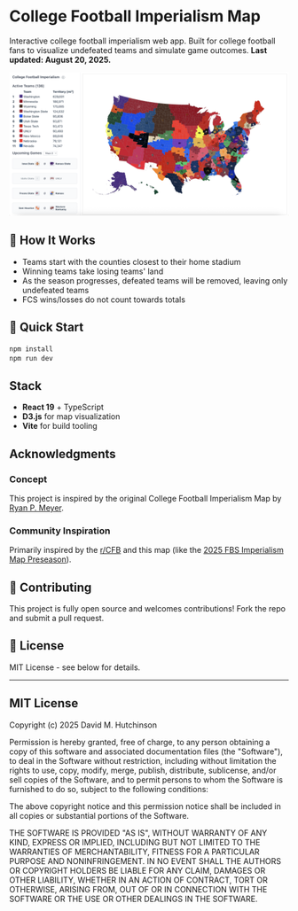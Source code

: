 # College Football Imperialism Map

Interactive college football imperialism web app. Built for college football fans to visualize undefeated teams and simulate game outcomes. **Last updated: August 20, 2025.**

![CFB Imperialism Map](public/images/CFB-Imperialism.png)

## 🏈 How It Works

- Teams start with the counties closest to their home stadium
- Winning teams take losing teams' land
- As the season progresses, defeated teams will be removed, leaving only undefeated teams
- FCS wins/losses do not count towards totals

## 🚀 Quick Start

```bash
npm install
npm run dev
```

## Stack

- **React 19** + TypeScript
- **D3.js** for map visualization
- **Vite** for build tooling

## Acknowledgments

### Concept
This project is inspired by the original College Football Imperialism Map by [Ryan P. Meyer](https://github.com/ryanpmeyer/CFBImperialism).

### Community Inspiration
Primarily inspired by the [r/CFB](https://www.reddit.com/r/CFB/) and this map (like the [2025 FBS Imperialism Map Preseason](https://imgur.com/a/2025-fbs-imperialism-map-preseason-zTlcklk)).

## 🤝 Contributing

This project is fully open source and welcomes contributions! Fork the repo and submit a pull request.

## 📄 License

MIT License - see below for details.

---

## MIT License

Copyright (c) 2025 David M. Hutchinson

Permission is hereby granted, free of charge, to any person obtaining a copy
of this software and associated documentation files (the "Software"), to deal
in the Software without restriction, including without limitation the rights
to use, copy, modify, merge, publish, distribute, sublicense, and/or sell
copies of the Software, and to permit persons to whom the Software is
furnished to do so, subject to the following conditions:

The above copyright notice and this permission notice shall be included in all
copies or substantial portions of the Software.

THE SOFTWARE IS PROVIDED "AS IS", WITHOUT WARRANTY OF ANY KIND, EXPRESS OR
IMPLIED, INCLUDING BUT NOT LIMITED TO THE WARRANTIES OF MERCHANTABILITY,
FITNESS FOR A PARTICULAR PURPOSE AND NONINFRINGEMENT. IN NO EVENT SHALL THE
AUTHORS OR COPYRIGHT HOLDERS BE LIABLE FOR ANY CLAIM, DAMAGES OR OTHER
LIABILITY, WHETHER IN AN ACTION OF CONTRACT, TORT OR OTHERWISE, ARISING FROM,
OUT OF OR IN CONNECTION WITH THE SOFTWARE OR THE USE OR OTHER DEALINGS IN THE
SOFTWARE.
